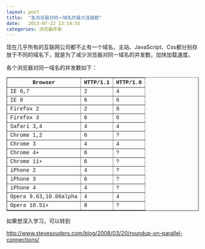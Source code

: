 ```yaml
---
layout: post
title:  "各浏览器对同一域名的最大连接数"
date:   2013-07-22 13:14:55
categories: 浏览器并发
---
```

现在几乎所有的互联网公司都不止有一个域名，主站、JavaScript、Css都分别存放于不同的域名下，就是为了减少浏览器对同一域名的并发数，加快加载速度。

各个浏览器对同一域名的并发数如下：

<table border="1" cellpadding="4" cellspacing="0">
    <thead>
        <tr>
            <th scope="col">
                <span style="font-size:14px;"><span style="font-family:courier new,courier,monospace;">Browser</span></span>
            </th>
            <th scope="col">
                <span style="font-size:14px;"><span style="font-family:courier new,courier,monospace;">HTTP/1.1</span></span>
            </th>
            <th scope="col">
                <span style="font-size:14px;"><span style="font-family:courier new,courier,monospace;">HTTP/1.0</span></span>
            </th>
        </tr>
    </thead>
    <tbody>
        <tr>
            <td>
                <span style="font-size:14px;"><span style="font-family:courier new,courier,monospace;">IE 6,7</span></span>
            </td>
            <td>
                <span style="font-size:14px;"><span style="font-family:courier new,courier,monospace;">2</span></span>
            </td>
            <td>
                <span style="font-size:14px;"><span style="font-family:courier new,courier,monospace;">4</span></span>
            </td>
        </tr>
        <tr>
            <td>
                <span style="font-size:14px;"><span style="font-family:courier new,courier,monospace;">IE 8</span></span>
            </td>
            <td>
                <span style="font-size:14px;"><span style="font-family:courier new,courier,monospace;">6</span></span>
            </td>
            <td>
                <span style="font-size:14px;"><span style="font-family:courier new,courier,monospace;">6</span></span>
            </td>
        </tr>
        <tr>
            <td>
                <span style="font-size:14px;"><span style="font-family:courier new,courier,monospace;">Firefox 2</span></span>
            </td>
            <td>
                <span style="font-size:14px;"><span style="font-family:courier new,courier,monospace;">2</span></span>
            </td>
            <td>
                <span style="font-size:14px;"><span style="font-family:courier new,courier,monospace;">8</span></span>
            </td>
        </tr>
        <tr>
            <td>
                <span style="font-size:14px;"><span style="font-family:courier new,courier,monospace;">Firefox 3</span></span>
            </td>
            <td>
                <span style="font-size:14px;"><span style="font-family:courier new,courier,monospace;">6</span></span>
            </td>
            <td>
                <span style="font-size:14px;"><span style="font-family:courier new,courier,monospace;">6</span></span>
            </td>
        </tr>
        <tr>
            <td>
                <span style="font-size:14px;"><span style="font-family:courier new,courier,monospace;">Safari 3,4</span></span>
            </td>
            <td>
                <span style="font-size:14px;"><span style="font-family:courier new,courier,monospace;">4</span></span>
            </td>
            <td>
                <span style="font-size:14px;"><span style="font-family:courier new,courier,monospace;">4</span></span>
            </td>
        </tr>
        <tr>
            <td>
                <span style="font-size:14px;"><span style="font-family:courier new,courier,monospace;">Chrome 1,2</span></span>
            </td>
            <td>
                <span style="font-size:14px;"><span style="font-family:courier new,courier,monospace;">6</span></span>
            </td>
            <td>
                <span style="font-size:14px;"><span style="font-family:courier new,courier,monospace;">?</span></span>
            </td>
        </tr>
        <tr>
            <td>
                <span style="font-size:14px;"><span style="font-family:courier new,courier,monospace;">Chrome 3</span></span>
            </td>
            <td>
                <span style="font-size:14px;"><span style="font-family:courier new,courier,monospace;">4</span></span>
            </td>
            <td>
                <span style="font-size:14px;"><span style="font-family:courier new,courier,monospace;">4</span></span>
            </td>
        </tr>
        <tr>
            <td>
                <span style="font-size:14px;"><span style="font-family:courier new,courier,monospace;">Chrome 4+</span></span>
            </td>
            <td>
                <span style="font-size:14px;"><span style="font-family:courier new,courier,monospace;">6</span></span>
            </td>
            <td>
                <span style="font-size:14px;"><span style="font-family:courier new,courier,monospace;">?</span></span>
            </td>
        </tr>
        <tr>
            <td>
                <span style="font-size:14px;"><span style="font-family:courier new,courier,monospace;">Chrome 11+</span></span>
            </td>
            <td>
                <span style="font-size:14px;"><span style="font-family:courier new,courier,monospace;">6</span></span>
            </td>
            <td>
                <span style="font-size:14px;"><span style="font-family:courier new,courier,monospace;">?</span></span>
            </td>
        </tr>
        <tr>
            <td>
                <span style="font-size:14px;"><span style="font-family:courier new,courier,monospace;">iPhone 2</span></span>
            </td>
            <td>
                <span style="font-size:14px;"><span style="font-family:courier new,courier,monospace;">4</span></span>
            </td>
            <td>
                <span style="font-size:14px;"><span style="font-family:courier new,courier,monospace;">?</span></span>
            </td>
        </tr>
        <tr>
            <td>
                <span style="font-size:14px;"><span style="font-family:courier new,courier,monospace;">iPhone 3</span></span>
            </td>
            <td>
                <span style="font-size:14px;"><span style="font-family:courier new,courier,monospace;">6</span></span>
            </td>
            <td>
                <span style="font-size:14px;"><span style="font-family:courier new,courier,monospace;">?</span></span>
            </td>
        </tr>
        <tr>
            <td>
                <span style="font-size:14px;"><span style="font-family:courier new,courier,monospace;">iPhone 4</span></span>
            </td>
            <td>
                <span style="font-size:14px;"><span style="font-family:courier new,courier,monospace;">4</span></span>
            </td>
            <td>
                <span style="font-size:14px;"><span style="font-family:courier new,courier,monospace;">?</span></span>
            </td>
        </tr>
        <tr>
            <td>
                <span style="font-size:14px;"><span style="font-family:courier new,courier,monospace;">Opera 9.63,10.00alpha</span></span>
            </td>
            <td>
                <span style="font-size:14px;"><span style="font-family:courier new,courier,monospace;">4</span></span>
            </td>
            <td>
                <span style="font-size:14px;"><span style="font-family:courier new,courier,monospace;">4</span></span>
            </td>
        </tr>
        <tr>
            <td>
                <span style="font-size:14px;"><span style="font-family:courier new,courier,monospace;">Opera 10.51+</span></span>
            </td>
            <td>
                <span style="font-size:14px;"><span style="font-family:courier new,courier,monospace;">8</span></span>
            </td>
            <td>
                <span style="font-size:14px;"><span style="font-family:courier new,courier,monospace;">?</span></span>
            </td>
        </tr>
    </tbody>
</table>

如果想深入学习，可以转到

http://www.stevesouders.com/blog/2008/03/20/roundup-on-parallel-connections/